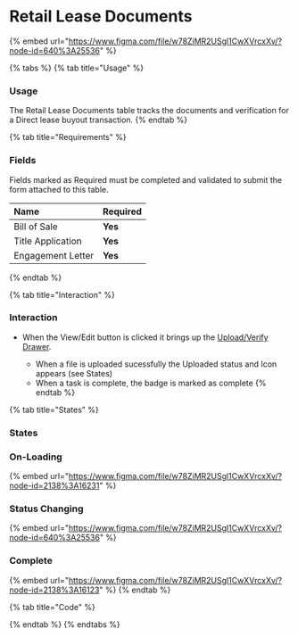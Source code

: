 # Retail Lease Documents

{% embed url="https://www.figma.com/file/w78ZiMR2USgl1CwXVrcxXv/?node-id=640%3A25536" %}

{% tabs %}
{% tab title="Usage" %}
### Usage

The Retail Lease Documents table tracks the documents and verification for a Direct lease buyout transaction.
{% endtab %}

{% tab title="Requirements" %}
### Fields

Fields marked as Required must be completed and validated to submit the form attached to this table.

| Name | Required |
| :--- | :--- |
| Bill of Sale | **Yes** |
| Title Application | **Yes** |
| Engagement Letter | **Yes** |
{% endtab %}

{% tab title="Interaction" %}
### Interaction

* When the View/Edit button is clicked it brings up the [Upload/Verify Drawer](../../drawer-templates/upload-verify-drawer.md).

  * When a file is uploaded sucessfully the Uploaded status and Icon appears \(see States\)
  * When a task is complete, the badge is marked as complete
{% endtab %}

{% tab title="States" %}
### States

### On-Loading

{% embed url="https://www.figma.com/file/w78ZiMR2USgl1CwXVrcxXv/?node-id=2138%3A16231" %}

### Status Changing

{% embed url="https://www.figma.com/file/w78ZiMR2USgl1CwXVrcxXv/?node-id=640%3A25536" %}

### Complete 

{% embed url="https://www.figma.com/file/w78ZiMR2USgl1CwXVrcxXv/?node-id=2138%3A16123" %}
{% endtab %}

{% tab title="Code" %}

{% endtab %}
{% endtabs %}





